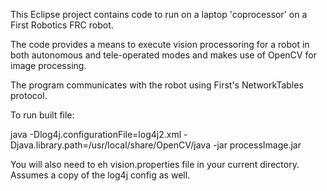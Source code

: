This Eclipse project contains code to run on a laptop 'coprocessor' on a First Robotics
FRC robot.

The code provides a means to execute vision processoring for a robot in both autonomous and
tele-operated modes and makes use of OpenCV for image processing.

The program communicates with the robot using First's NetworkTables protocol.

To run built file:

java -Dlog4j.configurationFile=log4j2.xml -Djava.library.path=/usr/local/share/OpenCV/java -jar processImage.jar

You will also need to eh vision.properties file in your current directory. 
Assumes a copy of the log4j config as well.